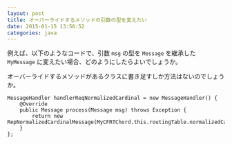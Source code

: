 ```yaml
---
layout: post
title: オーバーライドするメソッドの引数の型を変えたい
date: 2015-01-15 13:56:52
categories: java
---
```

<!-- {% raw %} -->
<p>例えば、以下のようなコードで、引数 <code>msg</code> の型を <code>Message</code> を継承した <code>MyMessage</code> に変えたい場合、どのようにしたらよいでしょうか。</p>

<p>オーバーライドするメソッドがあるクラスに書き足すしか方法はないのでしょうか。</p>

<pre><code>MessageHandler handlerReqNormalizedCardinal = new MessageHandler() {
    @Override
    public Message process(Message msg) throws Exception {
        return new RepNormalizedCardinalMessage(MyCFRTChord.this.routingTable.normalizedCardinal);
    }
};
</code></pre>
<!-- {% endraw %} -->
